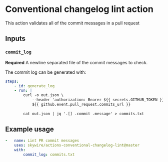 # Conventional changelog lint action

This action validates all of the commit messages in a pull request

## Inputs

### `commit_log`

**Required** A newline separated file of the commit messages to check.

The commit log can be generated with:

```yaml
steps:
    - id: generate_log  
    - run: |
        curl -o out.json \
            --header 'authorization: Bearer ${{ secrets.GITHUB_TOKEN }}' \
            ${{ github.event.pull_request.commits_url }}
    
        cat out.json | jq '.[] .commit .message' > commits.txt
```

## Example usage

```yaml
-   name: Lint PR commit messages 
    uses: skywire/actions-conventional-changelog-lint@master
    with:
        commit_log: commits.txt
```